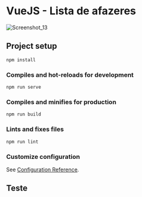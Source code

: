 # VueJS - Lista de afazeres

![Screenshot_13](https://user-images.githubusercontent.com/96322427/185960830-5703bcf8-9655-42fd-8590-c39f2afa2287.png)


## Project setup
```
npm install
```

### Compiles and hot-reloads for development
```
npm run serve
```

### Compiles and minifies for production
```
npm run build
```

### Lints and fixes files
```
npm run lint
```

### Customize configuration
See [Configuration Reference](https://cli.vuejs.org/config/).

## Teste
